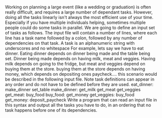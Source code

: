 Working on planning a large event (like a wedding or graduation) is often really difficult, and requires a large number of dependant tasks. However, doing all the tasks linearly isn't always the most efficient use of your time. Especially if you have multiple individuals helping, sometimes multiple people could do some tasks in parallel.
We are going to define an input set of tasks as follows. The input file will contain a number of lines, where each line has a task name followed by a colon, followed by any number of dependencies on that task. A task is an alphanumeric string with underscores and no whitespace
For example, lets say we have to eat dinner. Eating dinner depends on dinner being made and the table being set. Dinner being made depends on having milk, meat and veggies. Having milk depends on going to the fridge, but meat and veggies depend on buying them at the store. buying them at the store depends on having money, which depends on depositing ones paycheck.... this scenario would be described in the following input file. Note task definitions can appear in any order and do not have to be defined before they are used.
eat_dinner: make_dinner set_table
make_dinner: get_milk get_meat get_veggies
get_meat: buy_food
buy_food: get_money
get_veggies: buy_food
get_money: deposit_paycheck
Write a program that can read an input file in this syntax and output all the tasks you have to do, in an ordering that no task happens before one of its dependencies.